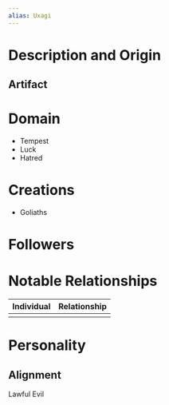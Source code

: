 ```yaml
---
alias: Uxagi
---
```


# Description and Origin

## Artifact


# Domain
- Tempest
- Luck
- Hatred

# Creations
- Goliaths


# Followers

# Notable Relationships
| Individual | Relationship |
| ---------- | ------------ |
|            |              |

# Personality

## Alignment
Lawful Evil